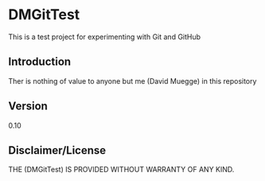 DMGitTest
=============

This is a test project for experimenting with Git and GitHub

Introduction
-------

Ther is nothing of value to anyone but me (David Muegge) in this repository

Version
-------

0.10

Disclaimer/License
-----------

THE (DMGitTest)
IS PROVIDED WITHOUT WARRANTY OF ANY KIND.
